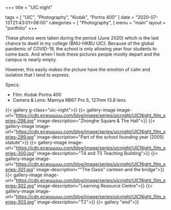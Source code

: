 +++
title = "UIC night"

tags = [
    "UIC",
    "Photography",
    "Kodak",
    "Portra 400"
]
date = "2020-07-13T21:43:01+08:00"
categories = [
    "Photography",
]
menu = "main"
layout = "portfolio"
+++


<!--more-->

These photos were taken during the period (June 2020) which is the last chance to dwell in my college (BNU-HKBU UIC). Because of the global pandemic of COVID-19, the school is only allowing year four students to come back. And when I took these pictures people mostly depart and the campus is nearly empty.

However, this easily makes the picture have the emotion of calm and isolation that I tend to express.

Specs:
- Film: Kodak Portra 400
- Camera & Lens: Mamiya RB67 Pro S, 127mm f3.8 lens.

{{< gallery g-class="uic-night">}}
{{< gallery-image
image-url="https://cdn.ecwuuuuu.com/blog/image/series/uicnight/UICNight_film_series-298.jpg"
image-description="Zhonghe Square & The Hall">}}
{{< gallery-image
image-url="https://cdn.ecwuuuuu.com/blog/image/series/uicnight/UICNight_film_series-299.jpg"
image-description="Part of the school founding year (2005) statute">}}
{{< gallery-image
image-url="https://cdn.ecwuuuuu.com/blog/image/series/uicnight/UICNight_film_series-300.jpg"
image-description="T4 and T5 Teaching Building">}}
{{< gallery-image
image-url="https://cdn.ecwuuuuu.com/blog/image/series/uicnight/UICNight_film_series-301.jpg"
image-description="\"The Oasis\" canteen and the bridge">}}
{{< gallery-image
image-url="https://cdn.ecwuuuuu.com/blog/image/series/uicnight/UICNight_film_series-302.jpg"
image-description="Learning Resource Centre">}}
{{< gallery-image
image-url="https://cdn.ecwuuuuu.com/blog/image/series/uicnight/UICNight_film_series-303.jpg"
image-description="T2">}}
{{< gallery "end">}}
